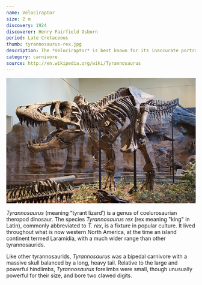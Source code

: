 ```yaml
---
name: Velociraptor
size: 2 m
discovery: 1924
discoverer: Henry Fairfield Osborn
period: Late Cretaceous
thumb: tyrannosaurus-rex.jpg
description: The *Velociraptor* is best known for its inaccurate portrayal in films including Jurassic Park
category: carnivore
source: http://en.wikipedia.org/wiki/Tyrannosaurus
---
```


![Tyrannosaurus Rex skeleton](img/tyrannosaurus-rex-skeleton.jpg)

*Tyrannosaurus* (meaning “tyrant lizard’) is a genus of coelurosaurian theropod dinosaur. The species *Tyrannosaurus rex* (rex meaning "king" in Latin), commonly abbreviated to *T. rex*, is a fixture in popular culture. It lived throughout what is now western North America, at the time an island continent termed Laramidia, with a much wider range than other tyrannosaurids.

Like other tyrannosaurids, *Tyrannosaurus* was a bipedal carnivore with a massive skull balanced by a long, heavy tail. Relative to the large and powerful hindlimbs, *Tyrannosaurus* forelimbs were small, though unusually powerful for their size, and bore two clawed digits.
